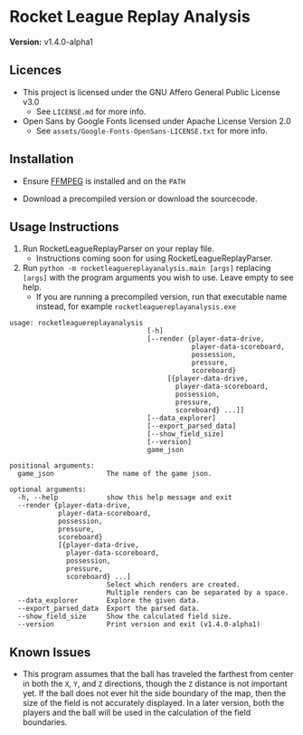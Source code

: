 # Rocket League Replay Analysis

**Version:** v1.4.0-alpha1

## Licences

- This project is licensed under the GNU Affero General Public License v3.0
  - See `LICENSE.md` for more info.
- Open Sans by Google Fonts licensed under Apache License Version 2.0
  - See `assets/Google-Fonts-OpenSans-LICENSE.txt` for more info.

## Installation

* Ensure [FFMPEG](http://ffmpeg.org/download.html) is installed and on the `PATH`

* Download a precompiled version or download the sourcecode.

## Usage Instructions

1. Run RocketLeagueReplayParser on your replay file.
    * Instructions coming soon for using RocketLeagueReplayParser.
2. Run `python -m rocketleaguereplayanalysis.main [args]` replacing 
`[args]` with the program arguments you wish to use.  Leave empty to see help.
    * If you are running a precompiled version, run that 
    executable name instead, for example `rocketleaguereplayanalysis.exe`

```
usage: rocketleaguereplayanalysis 
                                  [-h]
                                  [--render {player-data-drive,
                                             player-data-scoreboard,
                                             possession,
                                             pressure,
                                             scoreboard} 
                                       [{player-data-drive,
                                         player-data-scoreboard,
                                         possession,
                                         pressure,
                                         scoreboard} ...]]
                                  [--data_explorer] 
                                  [--export_parsed_data]
                                  [--show_field_size] 
                                  [--version]
                                  game_json

positional arguments:
  game_json             The name of the game json.

optional arguments:
  -h, --help            show this help message and exit
  --render {player-data-drive,
            player-data-scoreboard,
            possession,
            pressure,
            scoreboard} 
            [{player-data-drive,
              player-data-scoreboard,
              possession,
              pressure,
              scoreboard} ...]
                        Select which renders are created. 
                        Multiple renders can be separated by a space.
  --data_explorer       Explore the given data.
  --export_parsed_data  Export the parsed data.
  --show_field_size     Show the calculated field size.
  --version             Print version and exit (v1.4.0-alpha1)
```

## Known Issues

* This program assumes that the ball has traveled the farthest from center 
in both the `X`, `Y`, and `Z` directions, though the `Z` distance is not 
important yet.  If the ball does not ever hit the side boundary of the map, 
then the size of the field is not accurately displayed.  In a later version, 
both the players and the ball will be used in the calculation of the field 
boundaries.
